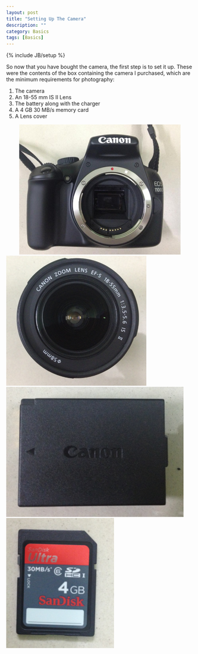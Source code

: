 ```yaml
---
layout: post
title: "Setting Up The Camera"
description: ""
category: Basics 
tags: [Basics]
---
```

{% include JB/setup %}

<p>
So now that you have bought the camera, the first step is to set it up.
These were the contents of the box containing the camera I purchased, which are the minimum requirements for photography:

   1. The camera 
   2. An 18-55 mm IS II Lens
   3. The battery along with the charger
   4. A 4 GB 30 MB/s memory card
   5. A Lens cover
</p>

<center> <img src='/resources/Post1/pic1.jpg' height='350' title='The Camera Body'/></center>
<img src='/resources/Post1/pic2.png' height='350' title='The Lens'/>
<img src='/resources/Post1/pic3.png' height='350' title='The Battery'/>
<img src='/resources/Post1/pic4.png' height='350' title='The Memory Card'/>



